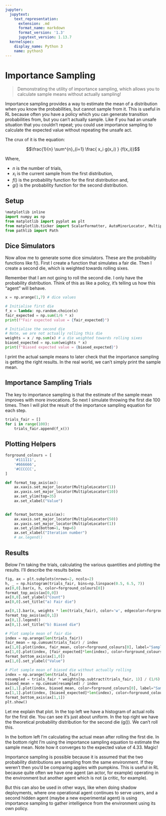 ```yaml
---
jupyter:
  jupytext:
    text_representation:
      extension: .md
      format_name: markdown
      format_version: '1.3'
      jupytext_version: 1.13.7
  kernelspec:
    display_name: Python 3
    name: python3
---
```


<!-- #region id="NBaWmMHE9wNT" -->
# Importance Sampling

> Demonstrating the utility of importance sampling, which allows you to calculate sample means without actually sampling!
<!-- #endregion -->

<!-- #region id="TV1WjFVU_Kos" -->
Importance sampling provides a way to estimate the mean of a distribution when you know the probabilities, but cannot sample from it. This is useful in RL because often you have a policy which you can generate transition probabilities from, but you can’t actually sample. Like if you had an unsafe situation that you couldn’t repeat; you could use importance sampling to calculate the expected value without repeating the unsafe act.

The crux of it is the equation:

$$\frac{1}{n} \sum^{n}_{i=1} \frac{ x_i g(x_i) } {f(x_i)}$$

Where,
- $n$ is the number of trials,
- $x_i$ is the current sample from the first distribution,
- $f()$ is the probability function for the first distribution and,
- $g()$ is the probability function for the second distribution.


<!-- #endregion -->

<!-- #region id="w_Q4pzJn_esN" -->
## Setup
<!-- #endregion -->

```python id="hb0BwX36_jCV"
%matplotlib inline
import numpy as np
from matplotlib import pyplot as plt
from matplotlib.ticker import ScalarFormatter, AutoMinorLocator, MultipleLocator
from pathlib import Path
```

<!-- #region id="7mJt0lhi_jAN" -->
## Dice Simulators
Now allow me to generate some dice simulators. These are the probability functions like f(). First I create a function that simulates a fair die. Then I create a second die, which is weighted towards rolling sixes.

Remember that I am not going to roll the second die. I only have the probability distribution. Think of this as like a policy, it’s telling us how this “agent” will behave.
<!-- #endregion -->

```python colab={"base_uri": "https://localhost:8080/"} id="rlEQ58U__i-G" executionInfo={"status": "ok", "timestamp": 1634469885097, "user_tz": -330, "elapsed": 517, "user": {"displayName": "Sparsh Agarwal", "photoUrl": "https://lh3.googleusercontent.com/a/default-user=s64", "userId": "13037694610922482904"}} outputId="6ff2360e-d837-498f-aa50-416234a14209"
x = np.arange(1,7) # dice values

# Initialise first die
f_x = lambda: np.random.choice(x)
fair_expected = np.sum(1/6 * x)
print(f"Fair expected value = {fair_expected}")

# Initialise the second die
# Note, we are not actually rolling this die
weights = x / np.sum(x) # a die weighted towards rolling sixes
biased_expected = np.sum(weights * x)
print(f"Biased expected value = {biased_expected}")
```

<!-- #region id="qCmtzYyf_i5n" -->
I print the actual sample means to later check that the importance sampling is getting the right results. In the real world, we can’t simply print the sample mean.


<!-- #endregion -->

<!-- #region id="0JurGzmg_01C" -->
## Importance Sampling Trials

The key to importance sampling is that the estimate of the sample mean improves with more invocations. So next I simulate throwing the first die 100 times. Then I will plot the result of the importance sampling equation for each step.
<!-- #endregion -->

```python id="TiPJQl-0_7nH"
trials_fair = []
for i in range(100):
    trials_fair.append(f_x())
```

<!-- #region id="JLL6mAE9_9FM" -->
## Plotting Helpers
<!-- #endregion -->

```python id="W4zKgj3I__yQ"
forground_colours = [
    '#111111',
    '#666666',
    '#CCCCCC',
]

def format_top_axis(ax):
    ax.xaxis.set_major_locator(MultipleLocator(1))
    ax.yaxis.set_major_locator(MultipleLocator(10))
    ax.set_ylim(top=35)
    ax.set_xlabel("Value")
    

def format_bottom_axis(ax):
    ax.xaxis.set_major_locator(MultipleLocator(50))
    ax.yaxis.set_major_locator(MultipleLocator(1))
    ax.set_ylim(bottom=1, top=6)
    ax.set_xlabel("Iteration number")
    # ax.legend()
```

<!-- #region id="e66DzPXtABAe" -->
## Results
Below I’m taking the trials, calculating the various quantities and plotting the results. I’ll describe the results below.
<!-- #endregion -->

```python colab={"base_uri": "https://localhost:8080/", "height": 346} id="MShzTslkAEGR" executionInfo={"status": "ok", "timestamp": 1634469963242, "user_tz": -330, "elapsed": 736, "user": {"displayName": "Sparsh Agarwal", "photoUrl": "https://lh3.googleusercontent.com/a/default-user=s64", "userId": "13037694610922482904"}} outputId="cfec3d13-e0ad-462f-9114-dcd1fb43bc31"
fig, ax = plt.subplots(nrows=2, ncols=2)
h, _ = np.histogram(trials_fair, bins=np.linspace(0.5, 6.5, 7))
ax[0,0].bar(x, h, color=forground_colours[0])
format_top_axis(ax[0,0])
ax[0,0].set_ylabel("Count")
ax[0,0].set_title("a) Fair die")

ax[0,1].bar(x, weights * len(trials_fair), color='w', edgecolor=forground_colours[0], label="Theoretical")
format_top_axis(ax[0,1])
ax[0,1].legend()
ax[0,1].set_title("b) Biased die")

# Plot sample mean of fair die
index = np.arange(len(trials_fair))
fair_mean = np.cumsum(trials_fair) / index
ax[1,0].plot(index, fair_mean, color=forground_colours[0], label="Sample mean")
ax[1,0].plot(index, [fair_expected]*len(index), color=forground_colours[2], label="Population mean")
format_bottom_axis(ax[1,0])
ax[1,0].set_ylabel("Value")

# Plot sample mean of biased die without actually rolling
index = np.arange(len(trials_fair))
resampled = trials_fair * weights[np.subtract(trials_fair, 1)] / (1/6)
biased_mean = np.cumsum(resampled) / index
ax[1,1].plot(index, biased_mean, color=forground_colours[0], label="Sample mean")
ax[1,1].plot(index, [biased_expected]*len(index), color=forground_colours[2], label="Population mean")
format_bottom_axis(ax[1,1])
plt.show()
```

<!-- #region id="LJlmByjwAF9r" -->
Let me explain that plot. In the top left we have a histogram of actual rolls for the first die. You can see it’s just about uniform. In the top right we have the theoretical probability distribution for the second die (g()). We can’t roll this.

In the bottom left I’m calculating the actual mean after rolling the first die. In the bottom right I’m using the importance sampling equation to estimate the sample mean. Note how it converges to the expected value of 4.33. Magic!

Importance sampling is possible because it is assumed that the two probability distributions are sampling from the same environment. If they weren’t then you’d be comparing apples with pumpkins. This is useful in RL because quite often we have one agent (an actor, for example) operating in the environment but another agent which is not (a critic, for example).

But this can also be used in other ways, like when doing shadow deployments, where one operational agent continues to serve users, and a second hidden agent (maybe a new experimental agent) is using importance sampling to gather intelligence from the environment using its own policy.
<!-- #endregion -->
